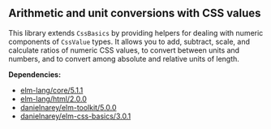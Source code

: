 ## Arithmetic and unit conversions with CSS values

This library extends `CssBasics` by providing helpers for dealing with numeric
components of `CssValue` types. It allows you to add, subtract, scale, and
calculate ratios of numeric CSS values, to convert between units and numbers,
and to convert among absolute and relative units of length.

__Dependencies:__
- [elm-lang/core/5.1.1](http://package.elm-lang.org/packages/elm-lang/core/5.1.1)
- [elm-lang/html/2.0.0](http://package.elm-lang.org/packages/elm-lang/html/2.0.0)
- [danielnarey/elm-toolkit/5.0.0](http://package.elm-lang.org/packages/danielnarey/elm-toolkit/5.0.0)
- [danielnarey/elm-css-basics/3.0.1](http://package.elm-lang.org/packages/danielnarey/elm-css-basics/3.0.1)
